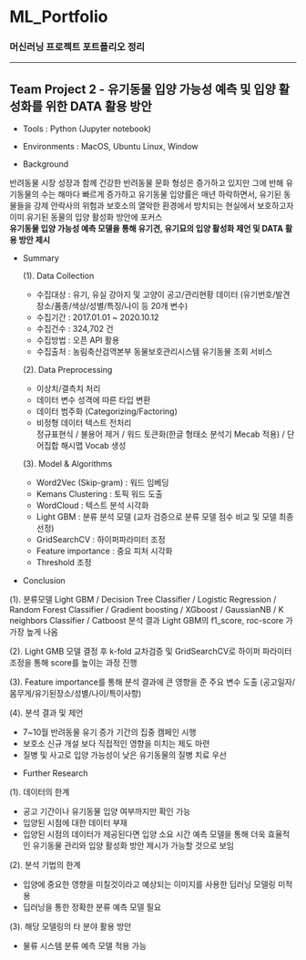 # ML_Portfolio
### 머신러닝 프로젝트 포트폴리오 정리
***
## Team Project 2 - 유기동물 입양 가능성 예측 및 입양 활성화를 위한 DATA 활용 방안

+ Tools : Python (Jupyter notebook)
 
+ Environments : MacOS, Ubuntu Linux, Window

+ Background

반려동물 시장 성장과 함께 건강한 반려동물 문화 형성은 증가하고 있지만 그에 반해 유기동물의 수는 해마다 빠르게 증가하고 유기동물 입양률은 매년 하락하면서, 유기된 동물들을 강제 안락사의 위험과 보호소의 열악한 환경에서 방치되는 현실에서 보호하고자 이미 유기된 동물의 입양 활성화 방안에 포커스<br>             **유기동물 입양 가능성 예측 모델을 통해 유기견, 유기묘의 입양 활성화 제언 및 DATA 활용 방안 제시**

+ Summary

  (1). Data Collection<br>
    - 수집대상 : 유기, 유실 강아지 및 고양이 공고/관리현황 데이터 (유기번호/발견장소/품종/색상/성별/특징/나이 등 20개 변수)<br>
    - 수집기간 : 2017.01.01 ~ 2020.10.12<br>
    - 수집건수 : 324,702 건<br>
    - 수집방법 : 오픈 API 활용<br>
    - 수집출처 : 농림축산검역본부 동물보호관리시스템 유기동물 조회 서비스<br>

  (2). Data Preprocessing<br>
    - 이상치/결측치 처리<br>
    - 데이터 변수 성격에 따른 타입 변환<br>
    - 데이터 범주화 (Categorizing/Factoring)<br>
    - 비정형 데이터 텍스트 전처리<br>
      정규표현식 / 불용어 제거 / 워드 토큰화(한글 형태소 분석기 Mecab 적용) / 단어집합 해시맵 Vocab 생성<br>

  (3). Model & Algorithms<br>
    - Word2Vec (Skip-gram) : 워드 임베딩<br>
    - Kemans Clustering : 토픽 워드 도출<br>
    - WordCloud : 텍스트 분석 시각화<br>
    - Light GBM : 분류 분석 모델 (교차 검증으로 분류 모델 점수 비교 및 모델 최종 선정)<br>
    - GridSearchCV : 하이퍼파라미터 조정<br>
    - Feature importance : 중요 피처 시각화<br>
    - Threshold 조정<br>

+ Conclusion

 (1). 분류모델 Light GBM / Decision Tree Classifier / Logistic Regression / Random Forest Classifier / Gradient boosting / XGboost / GaussianNB / K neighbors Classifier / Catboost 분석 결과 Light GBM의 f1_score, roc-score 가 가장 높게 나옴<br>
 
 (2). Light GMB 모델 결정 후 k-fold 교차검증 및 GridSearchCV로 하이퍼 파라미터 조정을 통해 score를 높이는 과정 진행<br>
 
 (3). Feature importance를 통해 분석 결과에 큰 영향을 준 주요 변수 도출 (공고일자/몸무게/유기된장소/성별/나이/특이사항)<br>
 
 (4). 분석 결과 및 제언<br>
  - 7~10월 반려동물 유기 증가 기간의 집중 캠페인 시행<br>
  - 보호소 신규 개설 보다 직접적인 영향을 미치는 제도 마련<br>
  - 질병 및 사고로 입양 가능성이 낮은 유기동물의 질병 치료 우선<br>
 
+ Further Research

 (1). 데이터의 한계<br>
  - 공고 기간이나 유기동물 입양 여부까지만 확인 가능<br>
  - 입양된 시점에 대한 데이터 부재<br>
  - 입양된 시점의 데이터가 제공된다면 입양 소요 시간 예측 모델을 통해 더욱 효율적인 유기동물 관리와 입양 활성화 방안 제시가 가능할 것으로 보임<br>

 (2). 분석 기법의 한계<br>
  - 입양에 중요한 영향을 미칠것이라고 예상되는 이미지를 사용한 딥러닝 모델링 미적용<br>
  - 딥러닝을 통한 정확한 분류 예측 모델 필요<br>

 (3). 해당 모델링의 타 분야 활용 방안<br>
  - 물류 시스템 분류 예측 모델 적용 가능<br>
